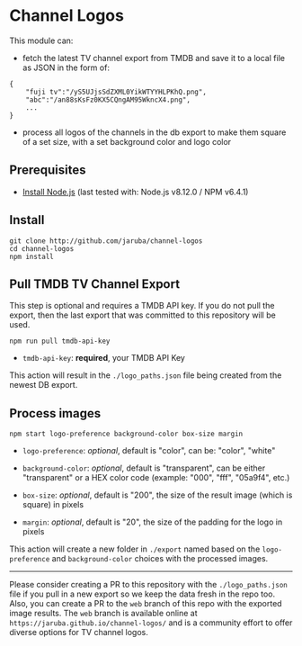 # Channel Logos

This module can:
- fetch the latest TV channel export from TMDB and save it to a local file as JSON in the form of:
```
{ 
	"fuji tv":"/yS5UJjsSdZXML0YikWTYYHLPKhQ.png",
	"abc":"/an88sKsFz0KX5CQngAM95WkncX4.png",
	...
}
```
- process all logos of the channels in the db export to make them square of a set size, with a set background color and logo color


## Prerequisites

- [Install Node.js](https://nodejs.org/en/download/) (last tested with: Node.js v8.12.0 / NPM v6.4.1)


## Install

```
git clone http://github.com/jaruba/channel-logos
cd channel-logos
npm install
```

## Pull TMDB TV Channel Export

This step is optional and requires a TMDB API key. If you do not pull the export, then the last export that was committed to this repository will be used.

```
npm run pull tmdb-api-key
```

- `tmdb-api-key`: **required**, your TMDB API Key

This action will result in the `./logo_paths.json` file being created from the newest DB export.


## Process images

```
npm start logo-preference background-color box-size margin
```

- `logo-preference`: _optional_, default is "color", can be: "color", "white"

- `background-color`: _optional_, default is "transparent", can be either "transparent" or a HEX color code (example: "000", "fff", "05a9f4", etc.)

- `box-size`: _optional_, default is "200", the size of the result image (which is square) in pixels

- `margin`: _optional_, default is "20", the size of the padding for the logo in pixels

This action will create a new folder in `./export` named based on the `logo-preference` and `background-color` choices with the processed images.

---

Please consider creating a PR to this repository with the `./logo_paths.json` file if you pull in a new export so we keep the data fresh in the repo too. Also, you can create a PR to the `web` branch of this repo with the exported image results. The `web` branch is available online at `https://jaruba.github.io/channel-logos/` and is a community effort to offer diverse options for TV channel logos.
